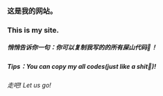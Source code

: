 ### 这是我的网站。
### This is my site.
<h5>悄悄告诉你一句：你可以复制我写的的所有屎山代码💩！</h5>
<h5>Tips：You can copy my all codes(just like a shit💩)!</h5>
<h6>走吧! Let us go!</h6>
